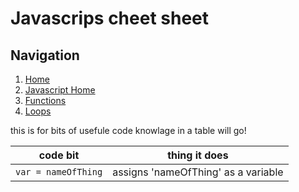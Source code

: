 # Javascrips cheet sheet


## Navigation
1. [Home](README.md)
1. [Javascript Home](javascript-notes-home.md)
1. [Functions](/Js-note-pages/function-notes.md)
1. [Loops](/Js-note-pages/loop-notes.md)




this is for bits of usefule code knowlage in a table will go!

**code bit** | **thing it does**
-------------|------------------
`var = nameOfThing` | assigns 'nameOfThing' as a variable
